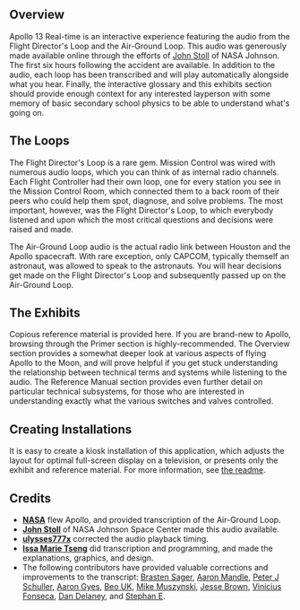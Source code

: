 Overview
--------

Apollo 13 Real-time is an interactive experience featuring the audio from the Flight Director's Loop and the Air-Ground Loop. This audio was generously made available online through the efforts of [John Stoll](https://archive.org/details/Apollo13Audio) of NASA Johnson. The first six hours following the accident are available. In addition to the audio, each loop has been transcribed and will play automatically alongside what you hear. Finally, the interactive glossary and this exhibits section should provide enough context for any interested layperson with some memory of basic secondary school physics to be able to understand what's going on.

The Loops
---------

The Flight Director's Loop is a rare gem. Mission Control was wired with numerous audio loops, which you can think of as internal radio channels. Each Flight Controller had their own loop, one for every station you see in the Mission Control Room, which connected them to a back room of their peers who could help them spot, diagnose, and solve problems. The most important, however, was the Flight Director's Loop, to which everybody listened and upon which the most critical questions and decisions were raised and made.

The Air-Ground Loop audio is the actual radio link between Houston and the Apollo spacecraft. With rare exception, only CAPCOM, typically themself an astronaut, was allowed to speak to the astronauts. You will hear decisions get made on the Flight Director's Loop and subsequently passed up on the Air-Ground Loop.

The Exhibits
------------

Copious reference material is provided here. If you are brand-new to Apollo, browsing through the Primer section is highly-recommended. The Overview section provides a somewhat deeper look at various aspects of flying Apollo to the Moon, and will prove helpful if you get stuck understanding the relationship between technical terms and systems while listening to the audio. The Reference Manual section provides even further detail on particular technical subsystems, for those who are interested in understanding exactly what the various switches and valves controlled.

Creating Installations
----------------------

It is easy to create a kiosk installation of this application, which adjusts the layout for optimal full-screen display on a television, or presents only the exhibit and reference material. For more information, see [the readme](https://github.com/clint-tseng/apollo13rt#kiosk-modes).

Credits
-------

* **[NASA](https://nasa.gov)** flew Apollo, and provided transcription of the Air-Ground Loop.
* **[John Stoll](https://archive.org/details/Apollo13Audio)** of NASA Johnson Space Center made this audio available.
* **[ulysses777x](https://www.youtube.com/user/ulysses777x)** corrected the audio playback timing.
* **[Issa Marie Tseng](https://twitter.com/cxlt)** did transcription and programming, and made the explanations, graphics, and design.
* The following contributors have provided valuable corrections and improvements to the transcript: [Brasten Sager](https://github.com/brasten), [Aaron Mandle](https://github.com/amandle), [Peter J Schuller](https://github.com/bignoter), [Aaron Gyes](https://github.com/floam), [Beo UK](https://github.com/beouk), [Mike Muszynski](https://github.com/mmuszynski), [Jesse Brown](https://github.com/jessebrownfl), [Vinicius Fonseca](https://github.com/viniciusvillas), [Dan Delaney](https://github.com/dandelany), and [Stephan E](https://github.com/seseiteu).


